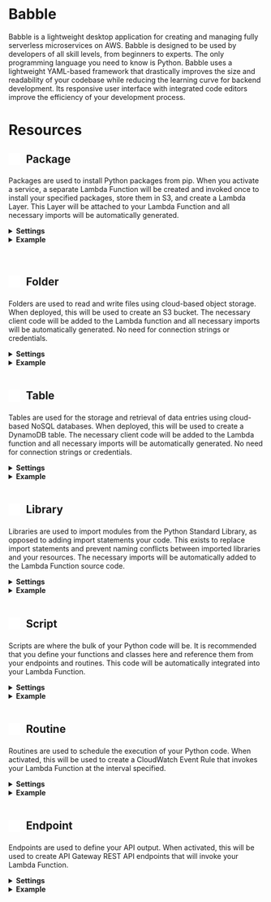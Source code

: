 # Babble

Babble is a lightweight desktop application for creating and managing fully serverless microservices on AWS.  Babble is designed to be used by developers of all skill levels, from beginners to experts. The only programming language you need to know is Python.  Babble uses a lightweight YAML-based framework that drastically improves the size and readability of your codebase while reducing the learning curve for backend development.  Its responsive user interface with integrated code editors improve the efficiency of your development process.

<!-- <img src="https://michaelckearney.s3.amazonaws.com/assets/images/homepage_screenshot.jpeg" width="100%"> -->

# Resources

## <span style="height:1em;display:inline-flex;text-align:left;align-items:center;"><img height="24px" width="24px" src="https://raw.githubusercontent.com/michaelckearney/babble/1235241c094423e14f3bbf4c662c491ad9f998c1/backend/resources/package/icon.svg">&ensp;Package</span>
Packages are used to install Python packages from pip. When you activate a service, a  separate Lambda Function will be created and invoked once to install your specified packages, store them in S3, and create a Lambda Layer.  This Layer will be attached to your Lambda Function and all necessary imports will be automatically generated.
<details>
    <summary>
        <b>Settings</b>
    </summary>
    <ul>
        <b>name</b> - the name that can be used to reference the package from your code
    </ul>
    <ul>
        <b>requirements</b> - a list of packages to install from pip, following the <a href="https://pip.pypa.io/en/stable/reference/requirements-file-format/">requirements.txt</a> format
    </ul>
</details>
<details>
    <summary>
        <b>Example</b>
    </summary>
    <ul>
        <img src="https://michaelckearney.s3.amazonaws.com/assets/images/package_example1.jpeg" width="100%">
        <img src="https://michaelckearney.s3.amazonaws.com/assets/images/package_example2.jpeg" width="100%">
    </ul>
</details>
<br /><br />

## <span style="height:1em;display:inline-flex;text-align:left;align-items:center;"><img height="24px" width="24px" src="https://raw.githubusercontent.com/michaelckearney/babble/120dddb7417347121eaab9a046e14b1aa2c3fd2a/backend/resources/folder/icon.svg">&ensp;Folder</span>
Folders are used to read and write files using cloud-based object storage.  When deployed, this will be used to create an S3 bucket.  The necessary client code will be added to the Lambda function and all necessary imports will be automatically generated.  No need for connection strings or credentials.
<details>
    <summary>
        <b>Settings</b>
    </summary>
    <ul>
        <b>name</b> - the name that can be used to reference the folder from your code
    </ul>
</details>
<details>
    <summary>
        <b>Example</b>
    </summary>
    <ul>
        <img src="https://michaelckearney.s3.amazonaws.com/assets/images/folder_example.jpeg" width="100%">
    </ul>
</details>
<br />

## <span style="height:1em;display:inline-flex;text-align:left;align-items:center;"><img height="24px" width="24px" src="https://raw.githubusercontent.com/michaelckearney/babble/120dddb7417347121eaab9a046e14b1aa2c3fd2a/backend/resources/table/icon.svg">&ensp;Table</span>
Tables are used for the storage and retrieval of data entries using cloud-based NoSQL databases.  When deployed, this will be used to create a DynamoDB table.  The necessary client code will be added to the Lambda function and all necessary imports will be automatically generated.  No need for connection strings or credentials.
<details>
    <summary>
        <b>Settings</b>
    </summary>
    <ul>
        <b>name</b> - the name that can be used to reference the table from your code
    </ul>
    <ul>
        <b>key</b> - name of the item attribute used as the primary key to uniquely identify items in the table
    </ul>
</details>
<details>
    <summary>
        <b>Example</b>
    </summary>
    <ul>
        <img src="https://michaelckearney.s3.amazonaws.com/assets/images/table_example.jpeg" width="100%">
    </ul>
</details>
<br />

## <span style="height:1em;display:inline-flex;text-align:left;align-items:center;"><img height="24px" width="24px" src="https://raw.githubusercontent.com/michaelckearney/babble/120dddb7417347121eaab9a046e14b1aa2c3fd2a/backend/resources/library/icon.svg">&ensp;Library</span>
Libraries are used to import modules from the Python Standard Library, as opposed to adding import statements your code.  This exists to replace import statements and prevent naming conflicts between imported libraries and your resources.  The necessary imports will be automatically added to the Lambda Function source code.
<details>
    <summary>
        <b>Settings</b>
    </summary>
    <ul>
        <b>name</b> - the name that can be used to reference the library from your code
    </ul>
    <ul>
        <b>import</b> - the name of the library to import (translates to "import {import} as {name}")
    </ul>
</details>
<details>
    <summary>
        <b>Example</b>
    </summary>
    <ul>
        <img src="https://michaelckearney.s3.amazonaws.com/assets/images/library_example.jpeg" width="100%">
    </ul>
</details>
<br />

## <span style="height:1em;display:inline-flex;text-align:left;align-items:center;"><img height="24px" width="24px" src="https://raw.githubusercontent.com/michaelckearney/babble/120dddb7417347121eaab9a046e14b1aa2c3fd2a/backend/resources/script/icon.svg">&ensp;Script</span>
Scripts are where the bulk of your Python code will be.  It is recommended that you define your functions and classes here and reference them from your endpoints and routines.  This code will be automatically integrated into your Lambda Function.
<details>
    <summary>
        <b>Settings</b>
    </summary>
    <ul>
        <b>name</b> - The name that can be used to reference the script from your code.
    </ul>
    <ul>
        <b>content</b> - The Python source code of your script.  This will be automatically integrated into your Lambda Function.
    </ul>
</details>
<details>
    <summary>
        <b>Example</b>
    </summary>
    <ul>
        <img src="https://michaelckearney.s3.amazonaws.com/assets/images/script_example1.jpeg" width="100%">
    </ul>
    <ul>
        <img src="https://michaelckearney.s3.amazonaws.com/assets/images/script_example2.jpeg" width="100%">
    </ul>
    <ul>
        <img src="https://michaelckearney.s3.amazonaws.com/assets/images/script_example3.jpeg" width="100%">
    </ul>
</details>
<br />

## <span style="height:1em;display:inline-flex;text-align:left;align-items:center;"><img height="24px" width="24px" src="https://raw.githubusercontent.com/michaelckearney/babble/120dddb7417347121eaab9a046e14b1aa2c3fd2a/backend/resources/routine/icon.svg">&ensp;Routine</span>
Routines are used to schedule the execution of your Python code.  When activated, this will be used to create a CloudWatch Event Rule that invokes your Lambda Function at the interval specified.
<details>
    <summary>
        <b>Settings</b>
    </summary>
    <ul>
        <b>name</b> - The name that can be used to reference the routine from your code.
    </ul>
    <ul>
        <b>cron</b> - A cron-formatted line of text that specifies the schedule on which your routine will be invoked.  For help generating cron statements, go <a href="http://www.cronmaker.com/?1">here</a>. 
    </ul>
    <ul>
        <b>content</b> - The Python source code of your routine.  This will be automatically integrated into your Lambda Function.  It must contain the function "handler(event)" which will be invoked continuously according to your "schedule".  The "event" parameter is a Python dictionary variable structured as shown below:
    </ul>
    <ul>
        <pre>
            <code>
{
    'cron': string containing your specified schedule
}
            </code>
        </pre>
    </ul>
</details>
<details>
    <summary>
        <b>Example</b>
    </summary>
    <ul>
        <img src="https://michaelckearney.s3.amazonaws.com/assets/images/routine_example.jpeg" width="100%">
    </ul>
</details>
<br />

## <span style="height:1em;display:inline-flex;text-align:left;align-items:center;"><img height="24px" width="24px" src="https://raw.githubusercontent.com/michaelckearney/babble/120dddb7417347121eaab9a046e14b1aa2c3fd2a/backend/resources/endpoint/icon.svg">&ensp;Endpoint</span>
Endpoints are used to define your API output.  When activated, this will be used to create API Gateway REST API endpoints that will invoke your Lambda Function.
<details>
    <summary>
        <b>Settings</b>
    </summary>
    <ul>
        <b>name</b> - The name that will be used to reference the endpoint from your code.
    </ul>
    <ul>
        <b>path</b> - The path that will be used to invoke your endpoint.  This will be appended to the base URL of your API.
    </ul>
    <ul>
        <b>method</b> - The HTTP method that will be used to invoke your endpoint.  This can be any of the following: "GET", "POST", "PUT", "DELETE".
    </ul>
    <ul>
        <b>content</b> - The Python source code of your endpoint.  This will be automatically integrated into your Lambda Function.  It must contain the function "handler(event)" which will be invoked when an API request is made that matches your specified "path" and "method".  The "event" parameter is a Python dictionary variable structured as shown below:
    </ul>
    <ul>
        <pre>
            <code>
{
    'path': string containing the raw path of the API request (e.g. "/users/123")
    'method': string containing your specified method (e.g. "GET")
    'resource': string containing your specified path (e.g. "/users/{id}")
    'pathParameters': dictionary containing the path parameters of the API request (e.g. {'id': 123})
    'headers': dictionary containing the headers of the API request
    'queryStringParameters': dictionary containing the query string parameters of the API request
    'body': string containing the body of the API request
}
            </code>
        </pre>
    </ul>
</details>
<details>
    <summary>
        <b>Example</b>
    </summary>
    <ul>
        <img src="https://michaelckearney.s3.amazonaws.com/assets/images/endpoint_example1.jpeg" width="100%">
    </ul>
    <ul>
        <img src="https://michaelckearney.s3.amazonaws.com/assets/images/endpoint_example2.jpeg" width="100%">
    </ul>
</details>
<br/>